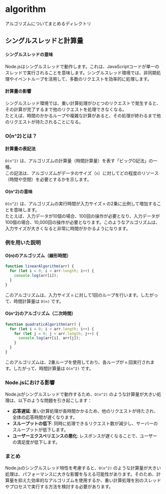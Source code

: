 # algorithm

アルゴリズムについてまとめるディレクトリ

## シングルスレッドと計算量

#### シングルスレッドの意味

Node.jsはシングルスレッドで動作します。これは、JavaScriptコードが単一のスレッドで実行されることを意味します。シングルスレッド環境では、非同期処理やイベントループを活用して、多数のリクエストを効率的に処理します。

#### 計算量の影響

シングルスレッド環境では、重い計算処理がひとつのリクエストで発生すると、その計算が完了するまで他のリクエストを処理できなくなる。  
たとえば、時間のかかるループや複雑な計算があると、その処理が終わるまで他のリクエストが待たされることになる。

### O(n^2)とは？

#### 計算量の表記法

`O(n^2)` は、アルゴリズムの計算量（時間計算量）を表す「ビッグO記法」の一種。  
この記法は、アルゴリズムがデータのサイズ（`n`）に対してどの程度のリソース（時間や空間）を必要とするかを示します。

#### O(n^2)の意味

`O(n^2)` は、アルゴリズムの実行時間が入力サイズ `n` の2乗に比例して増加することを意味します。  
たとえば、入力データが10個の場合、100回の操作が必要となり、入力データが100個の場合、10,000回の操作が必要となります。このようなアルゴリズムは、入力サイズが大きくなると非常に時間がかかるようになります。

### 例を用いた説明

#### O(n)のアルゴリズム（線形時間）

```javascript
function linearAlgorithm(arr) {
  for (let i = 0; i < arr.length; i++) {
    console.log(arr[i]);
  }
}
```

このアルゴリズムは、入力サイズ `n` に対して1回のループを行います。したがって、時間計算量は `O(n)` です。

#### O(n^2)のアルゴリズム（二次時間）

```javascript
function quadraticAlgorithm(arr) {
  for (let i = 0; i < arr.length; i++) {
    for (let j = 0; j < arr.length; j++) {
      console.log(arr[i], arr[j]);
    }
  }
}
```

このアルゴリズムは、2重ループを使用しており、各ループが `n` 回実行されます。したがって、時間計算量は `O(n^2)` です。

### Node.jsにおける影響

Node.jsがシングルスレッドで動作するため、`O(n^2)` のような計算量が大きい処理は、以下のような問題を引き起こします：

- **応答遅延**: 重い計算処理が長時間かかるため、他のリクエストが待たされ、全体の応答時間が遅くなります。
- **スループットの低下**: 同時に処理できるリクエスト数が減少し、サーバーのスループットが低下します。
- **ユーザーエクスペリエンスの悪化**: レスポンスが遅くなることで、ユーザーの満足度が低下します。

### まとめ

Node.jsのシングルスレッド特性を考慮すると、`O(n^2)` のような計算量が大きい処理は、パフォーマンスに大きな影響を与える可能性があります。そのため、計算量を抑えた効率的なアルゴリズムを使用するか、重い計算処理を別のスレッドやプロセスで実行する方法を検討する必要があります。
